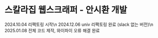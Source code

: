 # 스칼라집 웹스크래퍼 - 안시환 개발

2024.10.04 리팩토링 시작\n
2024.12.06 univ 리팩토링 완료 (slack 없는 버전)\n
2025.01.08 전체 코드 제작, 와이파이 오류 해결 완료